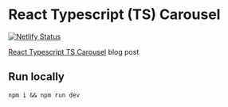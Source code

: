# React Typescript (TS) Carousel

[![Netlify Status](https://api.netlify.com/api/v1/badges/99499a78-d66e-4bfb-9854-8b4a248d6aa6/deploy-status)](https://app.netlify.com/sites/react-ts-carousel/deploys)

[React Typescript TS Carousel]() blog post 

## Run locally 

`npm i && npm run dev`
